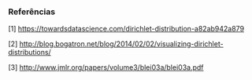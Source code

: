 


### Referências

[1] https://towardsdatascience.com/dirichlet-distribution-a82ab942a879

[2] http://blog.bogatron.net/blog/2014/02/02/visualizing-dirichlet-distributions/

[3] http://www.jmlr.org/papers/volume3/blei03a/blei03a.pdf
